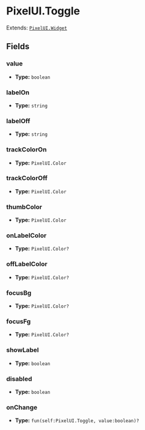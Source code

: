 # PixelUI.Toggle

Extends: [`PixelUI.Widget`](./pixelui-widget.md)

## Fields

### value

- **Type:** `boolean`

### labelOn

- **Type:** `string`

### labelOff

- **Type:** `string`

### trackColorOn

- **Type:** `PixelUI.Color`

### trackColorOff

- **Type:** `PixelUI.Color`

### thumbColor

- **Type:** `PixelUI.Color`

### onLabelColor

- **Type:** `PixelUI.Color?`

### offLabelColor

- **Type:** `PixelUI.Color?`

### focusBg

- **Type:** `PixelUI.Color?`

### focusFg

- **Type:** `PixelUI.Color?`

### showLabel

- **Type:** `boolean`

### disabled

- **Type:** `boolean`

### onChange

- **Type:** `fun(self:PixelUI.Toggle, value:boolean)?`

